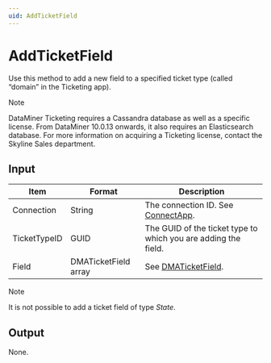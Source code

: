 ```yaml
---
uid: AddTicketField
---
```


# AddTicketField

Use this method to add a new field to a specified ticket type (called “domain” in the Ticketing app).

> [!NOTE]
> DataMiner Ticketing requires a Cassandra database as well as a specific license. From DataMiner 10.0.13 onwards, it also requires an Elasticsearch database. For more information on acquiring a Ticketing license, contact the Skyline Sales department.

## Input

| Item         | Format               | Description                                                       |
|--------------|----------------------|-------------------------------------------------------------------|
| Connection   | String               | The connection ID. See [ConnectApp](xref:ConnectApp).              |
| TicketTypeID | GUID                 | The GUID of the ticket type to which you are adding the field.    |
| Field        | DMATicketField array | See [DMATicketField](xref:DMATicketField). |

> [!NOTE]
> It is not possible to add a ticket field of type *State*.

## Output

None.
